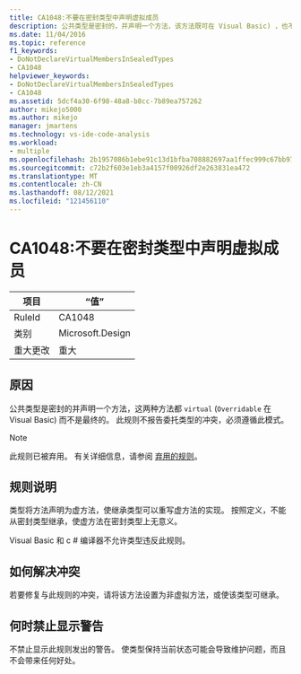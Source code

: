 ```yaml
---
title: CA1048:不要在密封类型中声明虚拟成员
description: 公共类型是密封的，并声明一个方法，该方法既可在 Visual Basic) ，也不是最后 (重写虚拟。 此规则不报告委托类型的冲突，必须遵循此模式。
ms.date: 11/04/2016
ms.topic: reference
f1_keywords:
- DoNotDeclareVirtualMembersInSealedTypes
- CA1048
helpviewer_keywords:
- DoNotDeclareVirtualMembersInSealedTypes
- CA1048
ms.assetid: 5dcf4a30-6f98-48a8-b8cc-7b89ea757262
author: mikejo5000
ms.author: mikejo
manager: jmartens
ms.technology: vs-ide-code-analysis
ms.workload:
- multiple
ms.openlocfilehash: 2b1957086b1ebe91c13d1bfba708882697aa1ffec999c67bb971ab58b3fda32a
ms.sourcegitcommit: c72b2f603e1eb3a4157f00926df2e263831ea472
ms.translationtype: MT
ms.contentlocale: zh-CN
ms.lasthandoff: 08/12/2021
ms.locfileid: "121456110"
---
```

# <a name="ca1048-do-not-declare-virtual-members-in-sealed-types"></a>CA1048:不要在密封类型中声明虚拟成员

|项目|“值”|
|-|-|
|RuleId|CA1048|
|类别|Microsoft.Design|
|重大更改|重大|

## <a name="cause"></a>原因
公共类型是密封的并声明一个方法，这两种方法都 `virtual` (`Overridable` 在 Visual Basic) 而不是最终的。 此规则不报告委托类型的冲突，必须遵循此模式。

> [!NOTE]
> 此规则已被弃用。 有关详细信息，请参阅 [弃用的规则](fxcop-unported-deprecated-rules.md)。

## <a name="rule-description"></a>规则说明
类型将方法声明为虚方法，使继承类型可以重写虚方法的实现。 按照定义，不能从密封类型继承，使虚方法在密封类型上无意义。

Visual Basic 和 c # 编译器不允许类型违反此规则。

## <a name="how-to-fix-violations"></a>如何解决冲突
若要修复与此规则的冲突，请将该方法设置为非虚拟方法，或使该类型可继承。

## <a name="when-to-suppress-warnings"></a>何时禁止显示警告
不禁止显示此规则发出的警告。 使类型保持当前状态可能会导致维护问题，而且不会带来任何好处。
